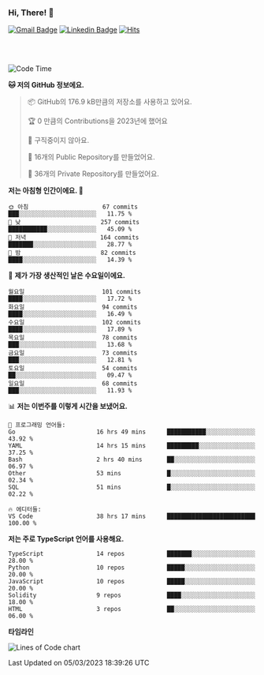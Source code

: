 ### Hi, There! 👋


[![Gmail Badge](https://img.shields.io/badge/-725psh@gmail.com-c14438?style=flat&logo=Gmail&logoColor=white&link=mailto:725psh@gmail.com)](mailto:725psh@gmail.com) 
[![Linkedin Badge](https://img.shields.io/badge/-soohanpark-0072b1?style=flat&logo=Linkedin&logoColor=white&link=https://www.linkedin.com/in/soohanpark/)](https://www.linkedin.com/in/soohanpark/) 
[![Hits](https://hits.seeyoufarm.com/api/count/incr/badge.svg?url=https%3A%2F%2Fgithub.com%2FSoohan-Park&count_bg=%23000000&title_bg=%23828282&icon=gradle.svg&icon_color=%23FFFFFF&title=Visited&edge_flat=false)](https://hits.seeyoufarm.com)  

<br />
<br />

<!--START_SECTION:waka-->
![Code Time](http://img.shields.io/badge/Code%20Time-635%20hrs%2047%20mins-blue)

**🐱 저의 GitHub 정보에요.** 

> 📦 GitHub의 176.9 kB만큼의 저장소를 사용하고 있어요. 
 > 
> 🏆 0 만큼의 Contributions을 2023년에 했어요
 > 
> 🚫 구직중이지 않아요.
 > 
> 📜 16개의 Public Repository를 만들었어요. 
 > 
> 🔑 36개의 Private Repository를 만들었어요. 
 > 
**저는 아침형 인간이에요. 🐤** 

```text
🌞 아침                     67 commits          ███░░░░░░░░░░░░░░░░░░░░░░   11.75 % 
🌆 낮　                     257 commits         ███████████░░░░░░░░░░░░░░   45.09 % 
🌃 저녁                     164 commits         ███████░░░░░░░░░░░░░░░░░░   28.77 % 
🌙 밤　                     82 commits          ████░░░░░░░░░░░░░░░░░░░░░   14.39 % 
```
📅 **제가 가장 생산적인 날은 수요일이에요.** 

```text
월요일                      101 commits         ████░░░░░░░░░░░░░░░░░░░░░   17.72 % 
화요일                      94 commits          ████░░░░░░░░░░░░░░░░░░░░░   16.49 % 
수요일                      102 commits         ████░░░░░░░░░░░░░░░░░░░░░   17.89 % 
목요일                      78 commits          ███░░░░░░░░░░░░░░░░░░░░░░   13.68 % 
금요일                      73 commits          ███░░░░░░░░░░░░░░░░░░░░░░   12.81 % 
토요일                      54 commits          ██░░░░░░░░░░░░░░░░░░░░░░░   09.47 % 
일요일                      68 commits          ███░░░░░░░░░░░░░░░░░░░░░░   11.93 % 
```


📊 **저는 이번주를 이렇게 시간을 보냈어요.** 

```text
💬 프로그래밍 언어들: 
Go                       16 hrs 49 mins      ███████████░░░░░░░░░░░░░░   43.92 % 
YAML                     14 hrs 15 mins      █████████░░░░░░░░░░░░░░░░   37.25 % 
Bash                     2 hrs 40 mins       ██░░░░░░░░░░░░░░░░░░░░░░░   06.97 % 
Other                    53 mins             █░░░░░░░░░░░░░░░░░░░░░░░░   02.34 % 
SQL                      51 mins             █░░░░░░░░░░░░░░░░░░░░░░░░   02.22 % 

🔥 에디터들: 
VS Code                  38 hrs 17 mins      █████████████████████████   100.00 % 
```

**저는 주로 TypeScript 언어를 사용해요.** 

```text
TypeScript               14 repos            ███████░░░░░░░░░░░░░░░░░░   28.00 % 
Python                   10 repos            █████░░░░░░░░░░░░░░░░░░░░   20.00 % 
JavaScript               10 repos            █████░░░░░░░░░░░░░░░░░░░░   20.00 % 
Solidity                 9 repos             ████░░░░░░░░░░░░░░░░░░░░░   18.00 % 
HTML                     3 repos             ██░░░░░░░░░░░░░░░░░░░░░░░   06.00 % 
```



**타임라인**

![Lines of Code chart](https://raw.githubusercontent.com/Soohan-Park/Soohan-Park/master/assets/bar_graph.png)


 Last Updated on 05/03/2023 18:39:26 UTC
<!--END_SECTION:waka-->
